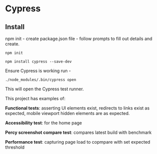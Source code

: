 # Cypress

## Install

npm init - create package.json file - follow prompts to fill out details and create.

```
npm init
```

```
npm install cypress --save-dev
```

Ensure Cypress is working run -

```
./node_modules/.bin/cypress open
```

This will open the Cypress test runner.

This project has examples of:

**Functional tests**: asserting UI elements exist, redirects to links exist as expected, mobile viewport hidden elements are as expected.

**Accessibility test**: for the home page

**Percy screenshot compare test**: compares latest build with benchmark

**Performance test**: capturing page load to copmpare with set expected threshold
